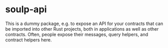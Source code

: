 # soulp-api
This is a dummy package, e.g. to expose an API for your contracts that can be imported into other Rust projects, both in applications as well as other contracts. Often, people expose their messages, query helpers, and contract helpers here.
